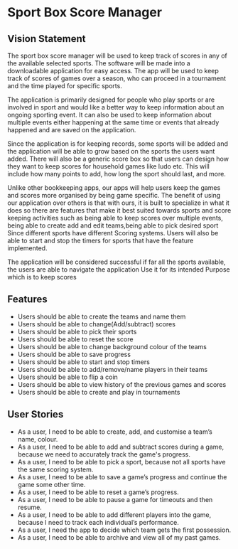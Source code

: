 # Sport Box Score Manager

## Vision Statement
The sport box score manager will be used to keep track of scores in any of the available selected sports. The software will be made into a downloadable application for easy access. The app will be used to keep track of scores of games over a season, who can proceed in a tournament and the time played for specific sports.

The application is primarily designed for people who play sports or are involved in sport and would like a better way to keep information about an ongoing sporting event. It can also be used to keep information about multiple events either happening at the same time or events that already happened and are saved on the application.

Since the application is for keeping records, some sports will be added and the application will be able to grow based on the sports the users want added. There will also be a generic score box so that users can design how they want to keep scores for household games like ludo etc. This will include how many points to add, how long the sport should last, and more.

Unlike other bookkeeping apps, our apps will help users keep the games and scores more organised by being game specific. 
The benefit of using our application over others is that with ours, it is built to specialize in what it does so there are features that make it best suited towards sports and score keeping activities such as being able to keep scores over multiple events, being able to create add and edit teams,being able to pick desired sport Since different sports have different Scoring systems. Users will also be able to start and stop the timers for sports that have the feature implemented.

The application will be considered successful if far all the sports available, the users are able to navigate the application Use it for its intended Purpose which is to keep scores

## Features
- Users should be able to create the teams and name them
- Users should be able to change(Add/subtract) scores
- Users should be able to pick their sports
- Users should be able to reset the score
- Users should be able to change background colour of the teams
- Users should be able to save progress 
- Users should be able to start and stop timers
- Users should be able to add/remove/name players in their teams
- Users should be able to flip a coin
- Users should be able to view history of the previous games and scores
- Users should be able to create and play in tournaments

## User Stories
- As a user, I need to be able to create, add, and customise a team’s name, colour.
- As a user, I need to be able to add and subtract scores during a game, because we need to accurately track the game's progress.
- As a user, I need to be able to pick a sport, because not all sports have the same scoring system.
- As a user, I need to be able to save a game’s progress and continue the game some other time.
- As a user, I need to be able to reset a game’s progress.
- As a user, I need to be able to pause a game for timeouts and then resume.
- As a user, I need to be able to add different players into the game, because I need to track each individual’s performance.
- As a user, I need the app to decide which team gets the first possession.
- As a user, I need to be able to archive and view all of my past games.

